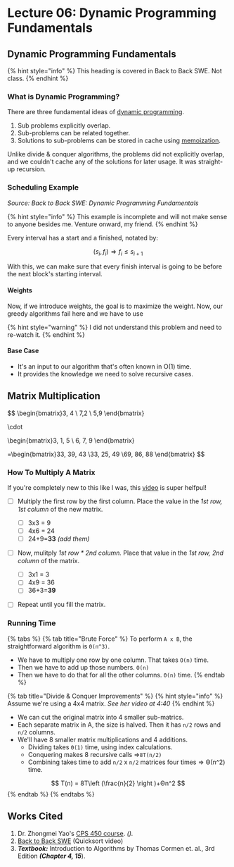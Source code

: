 # Lecture 06: Dynamic Programming Fundamentals

## Dynamic Programming Fundamentals

{% hint style="info" %}
This heading is covered in Back to Back SWE. Not class.
{% endhint %}

### What is Dynamic Programming?

There are three fundamental ideas of [dynamic programming](https://en.wikipedia.org/wiki/Dynamic_programming).

1. Sub problems explicitly overlap.
2. Sub-problems can be related together.
3. Solutions to sub-problems can be stored in cache using [memoization](https://en.wikipedia.org/wiki/Memoization).

Unlike divide & conquer algorithms, the problems did not explicitly overlap, and we couldn't cache any of the solutions for later usage. It was straight-up recursion.

### Scheduling Example

_Source: Back to Back SWE: Dynamic Programming Fundamentals_

{% hint style="info" %}
This example is incomplete and will not make sense to anyone besides me. Venture onward, my friend.
{% endhint %}

Every interval has a start and a finished, notated by:

$$
(s_i, f_i) ⇒ f_i ≤ s_{i+1}
$$

With this, we can make sure that every finish interval is going to be before the next block's starting interval.

#### Weights

Now, if we introduce weights, the goal is to maximize the weight. Now, our greedy algorithms fail here and we have to use 

{% hint style="warning" %}
I did not understand this problem and need to re-watch it.
{% endhint %}

#### Base Case

* It's an input to our algorithm that's often known in O\(1\) time.
* It provides the knowledge we need to solve recursive cases.

## Matrix Multiplication

$$
\begin{bmatrix}3, 4
\\ 7,2
\\ 5,9
\end{bmatrix}

\cdot 

\begin{bmatrix}3, 1, 5
\\ 6, 7, 9
\end{bmatrix}

=\begin{bmatrix}33, 39, 43
\\33, 25, 49
\\69, 86, 88
\end{bmatrix}
$$

### How To Multiply A Matrix

If you're completely new to this like I was, this [video](https://www.youtube.com/watch?v=2spTnAiQg4M) is super helfpul!

* [ ] Multiply the first row by the first column. Place the value in the _1st row, 1st column_ of the new matrix.
  * [ ] 3x3 = 9
  * [ ] 4x6 = 24
  * [ ] 24+9=**33** _\(add them\)_
* [ ] Now, mulitply _1st row \* 2nd column._ Place that value in the _1st row, 2nd column_ of the matrix.
  * [ ] 3x1 = 3
  * [ ] 4x9 = 36
  * [ ] 36+3=**39**
* [ ] Repeat until you fill the matrix.



### Running Time

{% tabs %}
{% tab title="Brute Force" %}
To perform `A x B`, the straightforward algorithm is `Θ(n^3)`.

* We have to multiply one row by one column. That takes `O(n)` time.
* Then we have to add up those numbers. `O(n)`
* Then we have to do that for all the other columns. `Θ(n)` time.
{% endtab %}

{% tab title="Divide & Conquer Improvements" %}
{% hint style="info" %}
Assume we're using a 4x4 matrix. _See her video at 4:40_
{% endhint %}

* We can cut the original matrix into 4 smaller sub-matrics.
* Each separate matrix in A, the size is halved. Then it has `n/2` rows and `n/2` columns.
* We'll have 8 smaller matrix multiplications and 4 additions.
  * Dividing takes `Θ(1)` time, using index calculations.
  * Conquering makes 8 recursive calls ⇒`8T(n/2)`
  * Combining takes time to add `n/2` x `n/2` matrices four times ⇒ Θ\(n^2\) time.

$$
T(n) = 8T\left (\frac{n}{2}  \right )+Θn^2
$$
{% endtab %}
{% endtabs %}



## Works Cited

1. Dr. Zhongmei Yao's [CPS 450 course](http://academic.udayton.edu/zhongmeiyao/450592.html). _\(\)._
2. [Back to Back SWE](https://backtobackswe.com/platform/content/quicksort/code) \(Quicksort video\)
3. _**Textbook:**_ Introduction to Algorithms by Thomas Cormen et. al., 3rd Edition _**\(Chapter 4, 15**_\).

